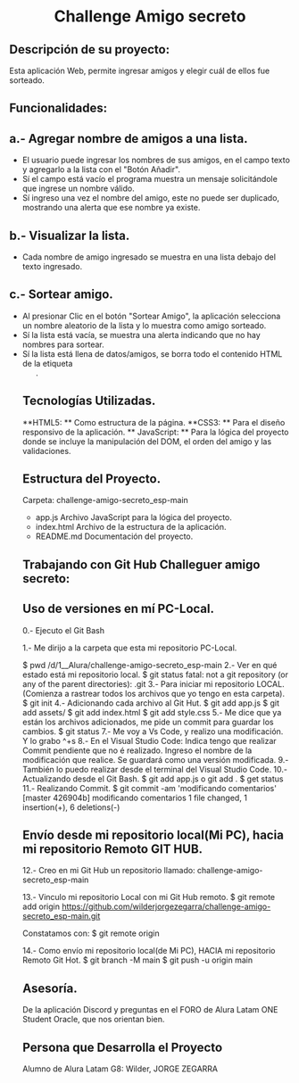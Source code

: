 <h1 align="center"> Challenge Amigo secreto </h1>

## Descripción de su proyecto:
Esta aplicación Web, permite ingresar amigos y elegir cuál de ellos fue sorteado.

## Funcionalidades:

## a.- Agregar nombre de amigos a una lista.
- El usuario puede ingresar los nombres de sus amigos, en el campo texto y agregarlo a la lista con el "Botón Añadir".
- Sí el campo está vacío el programa muestra un mensaje solicitándole que ingrese un nombre válido.
- Sí ingreso una vez el nombre del amigo, este no puede ser duplicado, mostrando una alerta que ese nombre ya existe.

## b.- Visualizar la lista.
- Cada nombre de amigo ingresado se muestra en una lista debajo del texto ingresado.

## c.- Sortear amigo.
- Al presionar Clic en el botón "Sortear Amigo", la aplicación selecciona un nombre aleatorio de la lista y lo muestra como amigo sorteado.
- Sí la lista está vacía, se muestra una alerta indicando que no hay nombres para sortear.
- Sí la lista está llena de datos/amigos, se borra todo el contenido HTML de la etiqueta <ul>.

## Tecnologías Utilizadas.
**HTML5: ** Como estructura de la página.
**CSS3: ** Para el diseño responsivo de la aplicación.
** JavaScript: ** Para la lógica del proyecto donde se incluye la manipulación del DOM, el orden del amigo y las validaciones.

## Estructura del Proyecto.
Carpeta: challenge-amigo-secreto_esp-main
 - app.js      Archivo JavaScript para la lógica del proyecto.
- index.html  Archivo de la estructura de la aplicación.
- README.md   Documentación del proyecto.


## Trabajando con Git Hub Challeguer amigo secreto:
## Uso de versiones en mí PC-Local.
<p> 0.- Ejecuto el Git Bash </p>
<p> 1.- Me dirijo a la carpeta que esta mi repositorio PC-Local.</p>
    $ pwd
      /d/1__Alura/challenge-amigo-secreto_esp-main
2.- Ver en qué estado está mi repositorio local.
    $ git status
       fatal: not a git repository (or any of the parent directories): .git
3.- Para iniciar mi repositorio LOCAL. (Comienza a rastrear todos los archivos que yo tengo en esta carpeta).
    $ git init
4.- Adicionando cada archivo al Git Hut.
    $ git add app.js
    $ git add assets/
    $ git add index.html
    $ git add style.css
5.- Me dice que ya están los archivos adicionados, me pide un commit para guardar los cambios.
    $ git status
7.- Me voy a Vs Code, y realizo una modificación. Y lo grabo ^+s
8.- En el Visual Studio Code:
    Indica tengo que realizar Commit pendiente que no é realizado. 
    Ingreso el nombre de la modificación que realice. Se guardará como una versión modificada.
9.- También lo puedo realizar desde el terminal del Visual Studio Code.
10.- Actualizando desde el Git Bash.
    	$ git add app.js		o   git add .
    	$ get status 
11.- Realizando Commit.
     $ git commit -am 'modificando comentarios'
[master 426904b] modificando comentarios
1 file changed, 1 insertion(+), 6 deletions(-)

## Envío desde mi repositorio local(Mi PC), hacia mi repositorio Remoto GIT HUB.
12.- Creo en mi Git Hub un repositorio llamado: challenge-amigo-secreto_esp-main

13.- Vinculo mi repositorio Local con mi Git Hub remoto.
$ git remote add origin https://github.com/wilderjorgezegarra/challenge-amigo-secreto_esp-main.git

Constatamos con:
$ git remote
	origin

14.- Como envío mi repositorio local(de Mi PC), HACIA mi repositorio Remoto Git Hot.
	$ git branch -M main
$ git push -u origin main


## Asesoría.
De la aplicación Discord y preguntas en el FORO de Alura Latam ONE Student Oracle, que nos orientan bien.
 
## Persona que Desarrolla el Proyecto
Alumno de Alura Latam G8: Wilder, JORGE ZEGARRA

